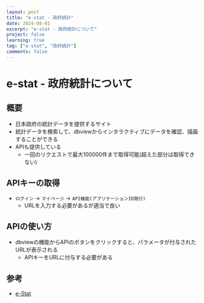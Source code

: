 ```yaml
---
layout: post
title: "e-stat - 政府統計"
date: 2024-08-01
excerpt: "e-stat - 政府統計について"
project: false
learning: true
tag: ["e-stat", "政府統計"]
comments: false
---
```


# e-stat - 政府統計について

## 概要
 - 日本政府の統計データを提供するサイト
 - 統計データを検索して、dbviewからインタラクティブにデータを確認、描画することができる
 - APIも提供している
   - 一回のリクエストで最大100000件まで取得可能(超えた部分は取得できない)

## APIキーの取得
 - `ログイン` -> `マイページ` -> `API機能(アプリケーションID発行)`
   - URLを入力する必要があるが適当で良い

## APIの使い方
 - dbviewの機能からAPIのボタンをクリックすると、パラメータが付与されたURLが表示される
   - APIキーをURLに付与する必要がある

## 参考
 - [e-Stat](https://www.e-stat.go.jp/)
